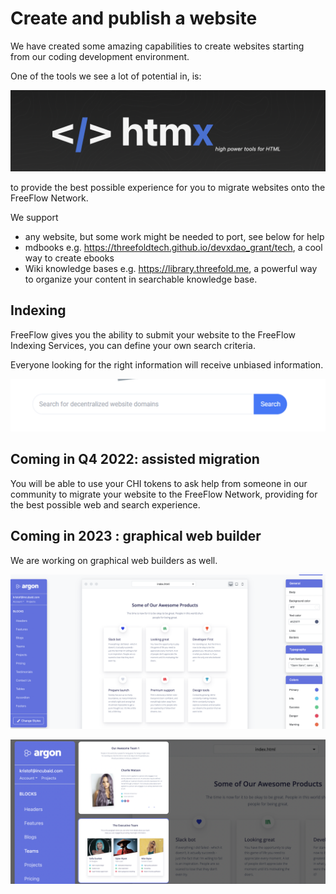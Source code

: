 # Create and publish a website

We have created some amazing capabilities to create websites starting from our coding development environment.

One of the tools we see a lot of potential in, is:

![](img/htmx.png)  

to provide the best possible experience for you to migrate websites onto the FreeFlow Network.

We support

- any website, but some work might be needed to port, see below for help
- mdbooks e.g. https://threefoldtech.github.io/devxdao_grant/tech, a cool way to create ebooks
- Wiki knowledge bases e.g. https://library.threefold.me, a powerful way to organize your content in searchable knowledge base.

## Indexing

FreeFlow gives you the ability to submit your website to the FreeFlow Indexing Services, you can define your own search criteria.

Everyone looking for the right information will receive unbiased information.

![](search.png)  


## Coming in Q4 2022: assisted migration

You will be able to use your CHI tokens to ask help from someone in our community to migrate your website to the FreeFlow Network, providing for the best possible web and search experience.



## Coming in 2023 : graphical web builder

We are working on graphical web builders as well.

![](img/website_create.png)  

![](img/website_create2.png)  